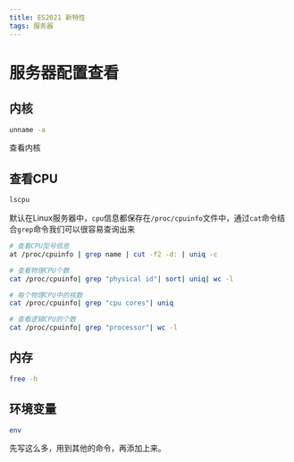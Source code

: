 ```yaml
---
title: ES2021 新特性
tags: 服务器
---
```

# 服务器配置查看

## 内核
```bash
unname -a
```
查看内核

## 查看CPU
```bash
lscpu
```
默认在Linux服务器中，`cpu`信息都保存在`/proc/cpuinfo`文件中，通过`cat`命令结合`grep`命令我们可以很容易查询出来
```bash
# 查看CPU型号信息
at /proc/cpuinfo | grep name | cut -f2 -d: | uniq -c

# 查看物理CPU个数
cat /proc/cpuinfo| grep "physical id"| sort| uniq| wc -l

# 每个物理CPU中的核数
cat /proc/cpuinfo| grep "cpu cores"| uniq

# 查看逻辑CPU的个数
cat /proc/cpuinfo| grep "processor"| wc -l
```

## 内存
```bash
free -h
```

## 环境变量
```bash
env
```

先写这么多，用到其他的命令，再添加上来。
